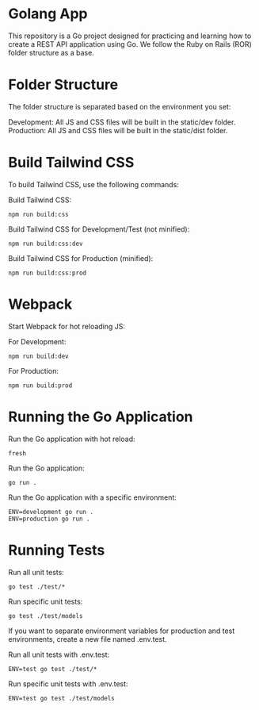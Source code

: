 # Golang App
This repository is a Go project designed for practicing and learning how to create a REST API application using Go. We follow the Ruby on Rails (ROR) folder structure as a base.

# Folder Structure
The folder structure is separated based on the environment you set:

Development: All JS and CSS files will be built in the static/dev folder.  
Production: All JS and CSS files will be built in the static/dist folder.

# Build Tailwind CSS
To build Tailwind CSS, use the following commands:

Build Tailwind CSS:
````
npm run build:css
````
Build Tailwind CSS for Development/Test (not minified):
````
npm run build:css:dev
````
Build Tailwind CSS for Production (minified):
````
npm run build:css:prod
````
# Webpack
Start Webpack for hot reloading JS:

For Development:
````
npm run build:dev
````
For Production:
````
npm run build:prod
````
# Running the Go Application

Run the Go application with hot reload:
````
fresh
````

Run the Go application:
````
go run .
````
Run the Go application with a specific environment:
````
ENV=development go run .
ENV=production go run .
````

# Running Tests
Run all unit tests:
````
go test ./test/*
````
Run specific unit tests:
````
go test ./test/models
````
If you want to separate environment variables for production and test environments, create a new file named .env.test.

Run all unit tests with .env.test:
````
ENV=test go test ./test/*
````

Run specific unit tests with .env.test:
````
ENV=test go test ./test/models
````